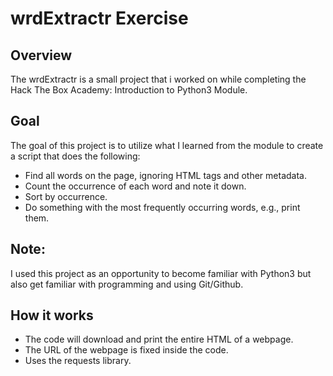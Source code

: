 # wrdExtractr Exercise

## Overview
The wrdExtractr is a small project that i worked on while completing the Hack The Box Academy: Introduction to Python3 Module.

## Goal
The goal of this project is to utilize what I learned from the module to create a script that does the following:

- Find all words on the page, ignoring HTML tags and other metadata.
- Count the occurrence of each word and note it down.
- Sort by occurrence.
- Do something with the most frequently occurring words, e.g., print them.

## Note:
I used this project as an opportunity to become familiar with Python3 but also get familiar with programming and using Git/Github.

## How it works
- The code will download and print the entire HTML of a webpage.
- The URL of the webpage is fixed inside the code.
- Uses the requests library.
